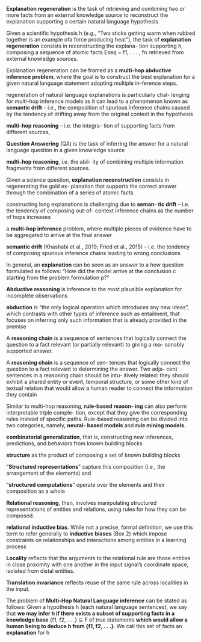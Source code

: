 **Explanation regeneration** is the task of retrieving and combining two or more facts from an external knowledge source to reconstruct the explanation supporting a certain natural language hypothesis

Given a scientific hypothesis h (e.g., “Two sticks getting warm when rubbed together is an example ofa force producing heat”), the task of **explanation regeneration** consists in reconstructing the explana- tion supporting h, composing a sequence of atomic facts Eseq = f1, . . . , fn retrieved from external knowledge sources.

Explanation regeneration can be framed as a **multi-hop abductive inference problem**, where the goal is to construct the best explanation for a given natural language statement adopting multiple in-ference steps.

regeneration of natural language explanations is particularly chal- lenging for multi-hop inference models as it can lead to a phenomenon known as **semantic drift** – i.e., the composition of spurious inference chains caused by the tendency of drifting away from the original context in the hypothesis

 **multi-hop reasoning** – i.e. the integra- tion of supporting facts from different sources,

**Question Answering** (QA) is the task of inferring the answer for a natural language question in a given knowledge source

 **multi-hop reasoning**, i.e. the abil- ity of combining multiple information fragments from different sources.

Given a science question, **explanation reconstruction** consists in regenerating the gold ex- planation that supports the correct answer through the combination of a series of atomic facts.

constructing
long explanations is challenging due to **seman- tic drift** – i.e. the tendency of composing out-of- context inference chains as the number of hops increases 

 a **multi-hop inference** problem, where multiple pieces of evidence have to be aggregated to arrive at the final answer

 **semantic drift** (Khashabi et al., 2019; Fried et al., 2015) – i.e. the tendency of composing spurious inference chains leading to wrong conclusions

In general, an **explanation** can be seen as an answer to a how question formulated as follows: “How did the model arrive at the conclusion c starting from the problem formulation p?”

**Abductive reasoning** is inference to the most plausible explanation for incomplete observations

**abduction** is “the only logical operation which introduces any new ideas”, which contrasts with other types of inference such as entailment, that focuses on inferring only such information that is already provided in the premise

A **reasoning chain** is a sequence of sentences that logically connect the question to a fact relevant (or partially relevant) to giving a rea- sonably supported answer.

A **reasoning chain** is a sequence of sen- tences that logically connect the question to a fact relevant to determining the answer. Two adja- cent sentences in a reasoning chain should be intu- itively related: they should exhibit a shared entity or event, temporal structure, or some other kind of textual relation that would allow a human reader to connect the information they contain

Similar to multi-hop reasoning, **rule-based reason- ing** can also perform interpretable triple comple- tion, except that they give the corresponding rules instead of specific paths. Rule-based reasoning can be divided into two categories, namely, **neural- based models** and **rule mining models**. 

**combinatorial generalization**, that is, constructing new inferences, predictions, and behaviors from known building blocks

**structure** as the product of composing a set of known building blocks

“**Structured representations**” capture this composition (i.e., the arrangement of the elements) and

“**structured computations**” operate over the elements and their composition as a whole

**Relational reasoning**, then, involves manipulating structured representations of entities and relations, using rules for how they can be composed.

**relational inductive bias**. While not a precise, formal definition, we use this term to refer generally to **inductive biases** (Box 2) which impose constraints on relationships and interactions among entities in a learning process

**Locality** reflects that the arguments to the relational rule are those entities in close proximity with one another in the input signal’s coordinate space, isolated from distal entities.

**Translation invariance** reflects reuse of the same rule across localities in the input.

The problem of **Multi-Hop Natural Language inference** can be stated as follows: Given a hypothesis h (each natural language sentences), we say that **we may infer h if there exists a subset of supporting facts in a knowledge base** {f1, f2, . . .} ⊆ F of true statements **which would allow a human being to deduce h from {f1, f2, . . .}**. We call this set of facts an **explanation** for h

